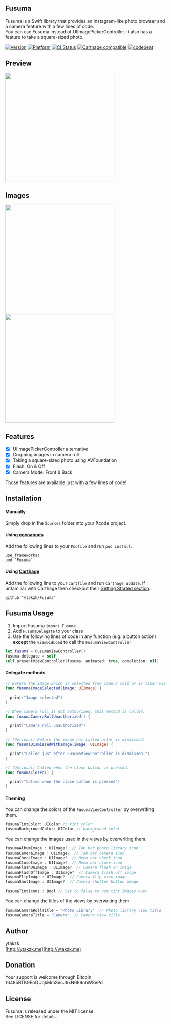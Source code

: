 ## Fusuma

Fusuma is a Swift library that provides an Instagram-like photo browser and a camera feature with a few lines of code.  
You can use Fusuma instead of UIImagePickerController. It also has a feature to take a square-sized photo.

[![Version](https://img.shields.io/cocoapods/v/Fusuma.svg?style=flat)](http://cocoapods.org/pods/Fusuma)
[![Platform](https://img.shields.io/cocoapods/p/Fusuma.svg?style=flat)](http://cocoapods.org/pods/Fusuma)
[![CI Status](http://img.shields.io/travis/ytakzk/Fusuma.svg?style=flat)](https://travis-ci.org/ytakzk/Fusuma)
[![Carthage compatible](https://img.shields.io/badge/Carthage-compatible-4BC51D.svg?style=flat)](https://github.com/Carthage/Carthage)
[![codebeat](https://codebeat.co/badges/287ff7b1-4cda-4384-8780-88e1dbff95cd)](https://codebeat.co/projects/github-com-ytakzk-fusuma)

## Preview
<img src="https://raw.githubusercontent.com/wiki/ytakzk/Fusuma/images/fusuma.gif" width="340px">

## Images
<img src="https://raw.githubusercontent.com/wiki/ytakzk/Fusuma/images/shot1.jpg" width="340px">
<img src="https://raw.githubusercontent.com/wiki/ytakzk/Fusuma/images/shot2.jpg" width="340px">

## Features
- [x] UIImagePickerController alternative
- [x] Cropping images in camera roll
- [x] Taking a square-sized photo using AVFoundation
- [x] Flash: On & Off
- [x] Camera Mode: Front & Back

Those features are available just with a few lines of code!

## Installation

#### Manually

Simply drop in the `Sources` folder into your Xcode project.


#### Using [cocoapods](http://cocoapods.org/)

Add the following lines to your `Podfile` and run `pod install`.

```
use_frameworks!
pod 'Fusuma'
```

#### Using [Carthage](https://github.com/Carthage/Carthage)

Add the following line to your `Cartfile` and run `carthage update`. If unfamiliar with Carthage then checkout their [Getting Started section](https://github.com/Carthage/Carthage#getting-started).

```
github "ytakzk/Fusuma"
```

## Fusuma Usage
1. Import Fusuma ```import Fusuma```
2. Add ```FusumaDelegate``` to your class
3. Use the following lines of code in any function (e.g. a button action) **except** the ```viewDidLoad``` to call the ```FusumaViewController```


```Swift
let fusuma = FusumaViewController()
fusuma.delegate = self
self.presentViewController(fusuma, animated: true, completion: nil)
```

#### Delegate methods

```Swift
// Return the image which is selected from camera roll or is taken via the camera.
func fusumaImageSelected(image: UIImage) {

  print("Image selected")
}

// When camera roll is not authorized, this method is called.
func fusumaCameraRollUnauthorized() {

  print("Camera roll unauthorized")
}

// (Optional) Return the image but called after is dismissed.
func fusumaDismissedWithImage(image: UIImage) {

  print("Called just after FusumaViewController is dismissed.")
}

// (Optional) Called when the close button is pressed.
func fusumaClosed() {

  print("Called when the close button is pressed")
}

```

#### Theming
You can change the colors of the ```FusumaViewController``` by overwriting them.

```Swift
fusumaTintColor: UIColor // tint color
fusumaBackgroundColor: UIColor // background color
```

You can change the images used in the views by overwriting them.

```Swift
fusumaAlbumImage : UIImage?  // Tab bar photo library icon
fusumaCameraImage : UIImage?  // Tab bar camera icon
fusumaCheckImage : UIImage?  // Menu bar check icon
fusumaCloseImage : UIImage?  // Menu bar close icon
fusumaFlashOnImage : UIImage?  // Camera flash on image
fusumaFlashOffImage : UIImage?  // Camera flash off image
fusumaFlipImage : UIImage?  // Camera flip view image
fusumaShotImage : UIImage?  // Camera shutter button image

fusumaTintIcons : Bool // Set to false to not tint images over

```

You can change the titles of the views by overwriting them.

```Swift
fusumaCameraRollTitle = "Photo Library"  // Photo library view title
fusumaCameraTitle = "Camera"  // Camera view title

```



## Author
ytakzk  
 [http://ytakzk.me](http://ytakzk.me)

## Donation
Your support is welcome through Bitcoin 16485BTK9EoQUqkMmSecJ9xN6E9nhW8ePd

## License
Fusuma is released under the MIT license.  
See LICENSE for details.
